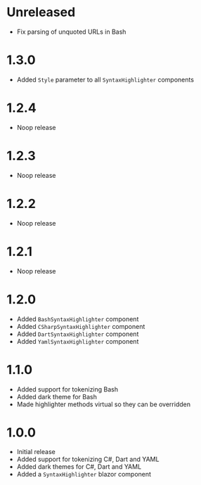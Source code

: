 # Unreleased

- Fix parsing of unquoted URLs in Bash

# 1.3.0

- Added `Style` parameter to all `SyntaxHighlighter` components

# 1.2.4

- Noop release

# 1.2.3

- Noop release

# 1.2.2

- Noop release

# 1.2.1

- Noop release

# 1.2.0

- Added `BashSyntaxHighlighter` component
- Added `CSharpSyntaxHighlighter` component
- Added `DartSyntaxHighlighter` component
- Added `YamlSyntaxHighlighter` component

# 1.1.0

- Added support for tokenizing Bash
- Added dark theme for Bash
- Made highlighter methods virtual so they can be overridden

# 1.0.0

- Initial release
- Added support for tokenizing C#, Dart and YAML
- Added dark themes for C#, Dart and YAML
- Added a `SyntaxHighlighter` blazor component
